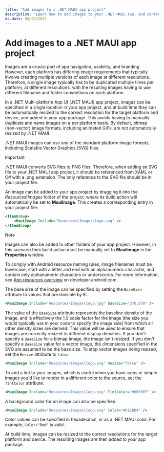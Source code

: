 ```yaml
---
title: "Add images to a .NET MAUI app project"
description: "Learn how to add images to your .NET MAUI app, and control their resizing."
ms.date: 04/26/2022
---
```


# Add images to a .NET MAUI app project

Images are a crucial part of app navigation, usability, and branding. However, each platform has differing image requirements that typically involve creating multiple versions of each image at different resolutions. Therefore, a single image typically has to be duplicated multiple times per platform, at different resolutions, with the resulting images having to use different filename and folder conventions on each platform.

In a .NET Multi-platform App UI (.NET MAUI) app project, images can be specified in a single location in your app project, and at build time they can be automatically resized to the correct resolution for the target platform and device, and added to your app package. This avoids having to manually duplicate and name images on a per platform basis. By default, bitmap (non-vector) image formats, including animated GIFs, are not automatically resized by .NET MAUI.

.NET MAUI images can use any of the standard platform image formats, including Scalable Vector Graphics (SVG) files.

> [!IMPORTANT]
> .NET MAUI converts SVG files to PNG files. Therefore, when adding an SVG file to your .NET MAUI app project, it should be referenced from XAML or C# with a .png extension. The only reference to the SVG file should be in your project file.

An image can be added to your app project by dragging it into the *Resources\Images* folder of the project, where its build action will automatically be set to **MauiImage**. This creates a corresponding entry in your project file:

```xml
<ItemGroup>
    <MauiImage Include="Resources\Images\logo.svg" />
</ItemGroup>
```

> [!NOTE]
> Images can also be added to other folders of your app project. However, in this scenario their build action must be manually set to **MauiImage** in the **Properties** window.

To comply with Android resource naming rules, image filenames must be lowercase, start with a letter and end with an alphanumeric character, and contain only alphanumeric characters or underscores. For more information, see [App resources overview](https://developer.android.com/guide/topics/resources/providing-resources) on developer.android.com.

The base size of the image can be specified by setting the `BaseSize` attribute to values that are divisible by 8:

```xml
<MauiImage Include="Resources\Images\logo.jpg" BaseSize="376,678" />
```

The value of the `BaseSize` attribute represents the baseline density of the image, and is effectively the 1.0 scale factor for the image (the size you would typically use in your code to specify the image size) from which all other density sizes are derived. This value will be used to ensure that images are correctly resized to different display densities. If you don't specify a `BaseSize` for a bitmap image, the image isn't resized. If you don't specify a `BaseSize` value for a vector image, the dimensions specified in the SVG are assumed to be the base size. To stop vector images being resized, set the `Resize` attribute to `false`:

```xml
<MauiImage Include="Resources\Images\logo.svg" Resize="false" />
```

To add a tint to your images, which is useful when you have icons or simple images you'd like to render in a different color to the source, set the `TintColor` attribute:

```xml
<MauiImage Include="Resources\Images\logo.svg" TintColor="#66B3FF" />
```

A background color for an image can also be specified:

```xml
<MauiImage Include="Resources\Images\logo.svg" Color="#512BD4" />
```

<!-- Valid color values are actually derived from the SKColor struct, rather than Microsoft.Maui.Graphics.Colors. -->
Color values can be specified in hexadecimal, or as a .NET MAUI color. For example, `Color="Red"` is valid.

At build time, images can be resized to the correct resolutions for the target platform and device. The resulting images are then added to your app package.
